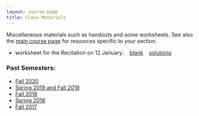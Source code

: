 ```yaml
---
layout: course-page
title: Class Materials
---
```


Miscellaneous materials such as handouts and some worksheets.  See also the [main course page](index.html) for resources specific to your section.

* worksheet for the Recitation on 12 January: &nbsp;&nbsp; [blank](assets/materials/Spring2021/WS-Recitation-Section-1-2.pdf) &nbsp;&nbsp; [solutions](assets/materials/Spring2021/Worksheet-Section-1-2-s.pdf)

### Past Semesters:
  * [Fall 2020](materials-f2020)
  * [Spring 2019 and Fall 2019](materials-s2020)
  * [Fall 2018](materials-f2018)
  * [Spring 2018](materials-s2018)
  * [Fall 2017](materials-f2017)
